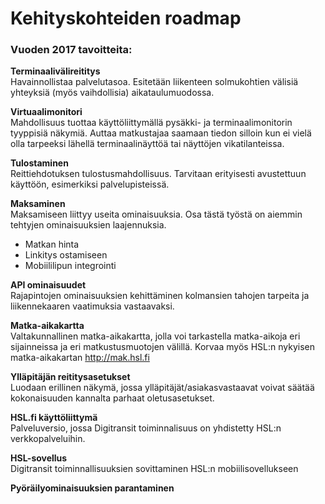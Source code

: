﻿# Kehityskohteiden roadmap



### Vuoden 2017 tavoitteita:

**Terminaalivälireititys** <br>
Havainnollistaa palvelutasoa. Esitetään liikenteen solmukohtien välisiä yhteyksiä (myös vaihdollisia) aikataulumuodossa.

**Virtuaalimonitori** <br>
Mahdollisuus tuottaa käyttöliittymällä pysäkki- ja terminaalimonitorin tyyppisiä näkymiä. Auttaa matkustajaa saamaan tiedon silloin kun ei vielä olla tarpeeksi lähellä terminaalinäyttöä tai näyttöjen vikatilanteissa. 

**Tulostaminen** <br>
Reittiehdotuksen tulostusmahdollisuus. Tarvitaan erityisesti avustettuun käyttöön, esimerkiksi palvelupisteissä.

**Maksaminen** <br>
Maksamiseen liittyy useita ominaisuuksia. Osa tästä työstä on aiemmin tehtyjen ominaisuuksien laajennuksia.
- Matkan hinta
- Linkitys ostamiseen
- Mobiililipun integrointi

**API ominaisuudet** <br>
Rajapintojen ominaisuuksien kehittäminen kolmansien tahojen tarpeita ja liikennekaaren vaatimuksia vastaavaksi.

**Matka-aikakartta** <br>
Valtakunnallinen matka-aikakartta, jolla voi tarkastella matka-aikoja eri sijainneissa ja eri matkustusmuotojen välillä. Korvaa myös HSL:n nykyisen matka-aikakartan http://mak.hsl.fi

**Ylläpitäjän reititysasetukset** <br>
Luodaan erillinen näkymä, jossa ylläpitäjät/asiakasvastaavat voivat säätää kokonaisuuden kannalta parhaat oletusasetukset.

**HSL.fi käyttöliittymä** <br>
Palveluversio, jossa Digitransit toiminnalisuus on yhdistetty HSL:n verkkopalveluihin.

**HSL-sovellus** <br>
Digitransit toiminnallisuuksien sovittaminen HSL:n mobiilisovellukseen

**Pyöräilyominaisuuksien parantaminen**

